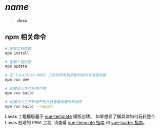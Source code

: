 # *__name__*

> *__desc__*

## npm 相关命令

``` bash
# 安装工程依赖
npm install

# 更新工程依赖
npm update

# 在 localhost:8082 上启动带有热更新机制的开发服务器
npm run dev

# 构建线上生产环境产物
npm run build

# 构建线上生产环境产物并且查看构建分析报告
npm run build --report
```

Lavas 工程模版基于 [vue-template](https://github.com/vuejs-templates/webpack) 模版创建。
如果想要了解具体如何玩转整个 Lavas 创建的 PWA 工程, 请查看 [vue-template 指南](http://vuejs-templates.github.io/webpack/) 和 [vue-loader 指南](http://vuejs.github.io/vue-loader)。
